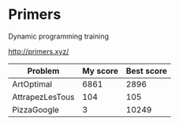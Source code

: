 # Primers
Dynamic programming training

http://primers.xyz/


|Problem|My score|Best score|
|---|---|---|
|ArtOptimal|6861|2896|
|AttrapezLesTous|104|105|
|PizzaGoogle|3|10249|
